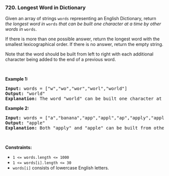 <h3 align="left"> 720. Longest Word in Dictionary</h3>
<div><p>Given an array of strings <code>words</code> representing an English Dictionary, return <em>the longest word in</em> <code>words</code> <em>that can be built one character at a time by other words in</em> <code>words</code>.</p>

<p>If there is more than one possible answer, return the longest word with the smallest lexicographical order. If there is no answer, return the empty string.</p>

<p>Note that the word should be built from left to right with each additional character being added to the end of a previous word.&nbsp;</p>

<p>&nbsp;</p>
<p><strong>Example 1:</strong></p>

<pre><strong>Input:</strong> words = ["w","wo","wor","worl","world"]
<strong>Output:</strong> "world"
<strong>Explanation:</strong> The word "world" can be built one character at a time by "w", "wo", "wor", and "worl".
</pre>

<p><strong>Example 2:</strong></p>

<pre><strong>Input:</strong> words = ["a","banana","app","appl","ap","apply","apple"]
<strong>Output:</strong> "apple"
<strong>Explanation:</strong> Both "apply" and "apple" can be built from other words in the dictionary. However, "apple" is lexicographically smaller than "apply".
</pre>

<p>&nbsp;</p>
<p><strong>Constraints:</strong></p>

<ul>
	<li><code>1 &lt;= words.length &lt;= 1000</code></li>
	<li><code>1 &lt;= words[i].length &lt;= 30</code></li>
	<li><code>words[i]</code> consists of lowercase English letters.</li>
</ul>
</div>